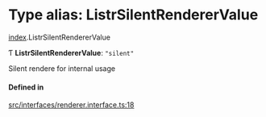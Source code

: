 # Type alias: ListrSilentRendererValue

[index](../modules/index.md).ListrSilentRendererValue

Ƭ **ListrSilentRendererValue**: ``"silent"``

Silent rendere for internal usage

#### Defined in

[src/interfaces/renderer.interface.ts:18](https://github.com/cenk1cenk2/listr2/blob/70fdfc5/src/interfaces/renderer.interface.ts#L18)
